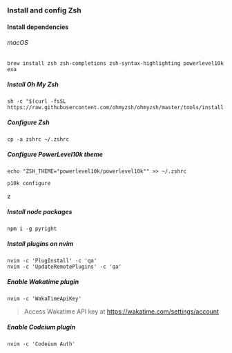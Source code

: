 ### Install and config Zsh

#### Install dependencies

###### macOS

```console
brew install zsh zsh-completions zsh-syntax-highlighting powerlevel10k exa
```

##### Install Oh My Zsh

```console
sh -c "$(curl -fsSL https://raw.githubusercontent.com/ohmyzsh/ohmyzsh/master/tools/install.sh)"
```

##### Configure Zsh

```console
cp -a zshrc ~/.zshrc
```

##### Configure PowerLevel10k theme

```console
echo "ZSH_THEME="powerlevel10k/powerlevel10k"" >> ~/.zshrc
```

```console
p10k configure
```

z
##### Install node packages

```console
npm i -g pyright
```

##### Install plugins on nvim

```console
nvim -c 'PlugInstall' -c 'qa'
nvim -c 'UpdateRemotePlugins' -c 'qa'
```

##### Enable Wakatime plugin

```console
nvim -c 'WakaTimeApiKey'
```
> Access Wakatime API key at https://wakatime.com/settings/account

##### Enable Codeium plugin

```console
nvim -c 'Codeium Auth'
```
